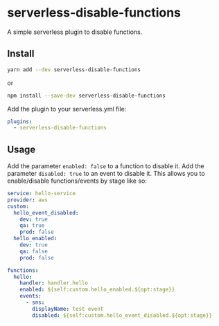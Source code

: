 # serverless-disable-functions

A simple serverless plugin to disable functions.

## Install

```sh
yarn add --dev serverless-disable-functions
```

or

```sh
npm install --save-dev serverless-disable-functions
```

Add the plugin to your serverless.yml file:

```yaml
plugins:
  - serverless-disable-functions
```

## Usage

Add the parameter `enabled: false` to a function to disable it.
Add the parameter `disabled: true` to an event to disable it.
This allows you to enable/disable functions/events by stage like so:

```yaml
service: hello-service
provider: aws
custom:
  hello_event_disabled:
    dev: true
    qa: true
    prod: false
  hello_enabled:
    dev: true
    qa: false
    prod: false

functions:
  hello:
    handler: handler.hello
    enabled: ${self:custom.hello_enabled.${opt:stage}}
    events:
      - sns:
        displayName: test event
        disabled: ${self:custom.hello_event_disabled.${opt:stage}}
```
